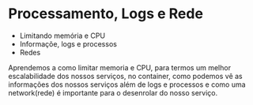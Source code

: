 # Processamento, Logs e Rede

 - Limitando memória e CPU
 - Informaçõe, logs e processos
 - Redes

Aprendemos a como limitar memoria e CPU, para termos um melhor escalabilidade dos nossos serviços, no container, como podemos vê as informações dos nossos serviços além de logs e processos e como uma network(rede) é importante para o desenrolar do nosso serviço.
